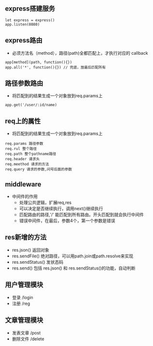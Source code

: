 ## express搭建服务
```
let express = express()
app.listen(8080)
```

## express路由
- 必须方法名（method），路径(path)全都匹配上，才执行对应的
callback
```
app[method](path, function(){})
app.all('*', function(){}) // 兜底，放最后匹配所有
```

## 路径参数路由
- 将匹配到的结果生成一个对象放到req.params上
```
app.get('/user/:id/name)
```

##  req上的属性
- 将匹配到的结果生成一个对象放到req.params上
```
req.params 路径参数
req.rul 整个路径
req.path 整个pathname路径
req.header 请求头
req.meethod 请求的方法
req.query 请求的参数,问号后面的参数
```

## middleware
- 中间件的作用
  - 处理公共逻辑，扩展req,res
  - 可以决定是否继续执行，调用next()继续执行
  - 匹配路由的路径,'/'  能匹配到所有路由。开头匹配到就会执行中间件
  - 错误中间件，在最后，参数4个，第一个参数是错误

## res新增的方法
- res.json() 返回对象
- res.sendFile() 绝对路径，可以用path.join或path.resolve来实现
- res.sendStatus() 发状态码
- res.send() 包括 res.json() 和 res.sendStatus()的功能，自动判断

## 用户管理模块
- 登录 /login
- 注册 /reg
## 文章管理模块
- 发表文章 /post
- 删除文件 /delete
